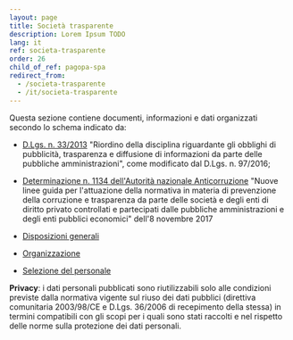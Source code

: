 ```yaml
---
layout: page
title: Società trasparente
description: Lorem Ipsum TODO
lang: it
ref: societa-trasparente
order: 26
child_of_ref: pagopa-spa
redirect_from:
  - /societa-trasparente
  - /it/societa-trasparente
---
```


Questa sezione contiene documenti, informazioni e dati organizzati secondo lo schema indicato da:

- [D.Lgs. n. 33/2013](http://www.gazzettaufficiale.it/eli/id/2013/04/05/13G00076/sg) "Riordino della disciplina riguardante gli obblighi di pubblicità, trasparenza e diffusione di informazioni da parte delle pubbliche amministrazioni", come modificato dal D.Lgs. n. 97/2016;

- [Determinazione n. 1134 dell'Autorità nazionale Anticorruzione](http://www.anticorruzione.it/portal/public/classic/AttivitaAutorita/AttiDellAutorita/_Atto?ca=7019) "Nuove linee guida per l'attuazione della normativa in materia di prevenzione della corruzione e trasparenza da parte delle società e degli enti di diritto privato controllati e partecipati dalle pubbliche amministrazioni e degli enti pubblici economici" dell'8 novembre 2017

- [Disposizioni generali](disposizioni-generali)
- [Organizzazione](organizzazione)
- [Selezione del personale](selezione-del-personale)
 
**Privacy**: i dati personali pubblicati sono riutilizzabili solo alle condizioni previste dalla normativa vigente sul riuso dei dati pubblici (direttiva comunitaria 2003/98/CE e D.Lgs. 36/2006 di recepimento della stessa) in termini compatibili con gli scopi per i quali sono stati raccolti e nel rispetto delle norme sulla protezione dei dati personali.

